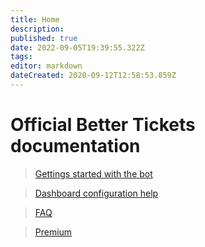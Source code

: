 ```yaml
---
title: Home
description: 
published: true
date: 2022-09-05T19:39:55.322Z
tags: 
editor: markdown
dateCreated: 2020-09-12T12:58:53.859Z
---
```


# Official Better Tickets documentation

> [Gettings started with the bot](/getting-started)

> [Dashboard configuration help](/dashboard-configuration)

> [FAQ](/faq)

> [Premium](/Premium)
